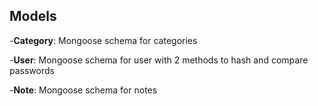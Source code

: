 ## Models

-**Category**: Mongoose schema for categories

-**User**: Mongoose schema for user with 2 methods to hash and compare passwords

-**Note**: Mongoose schema for notes
